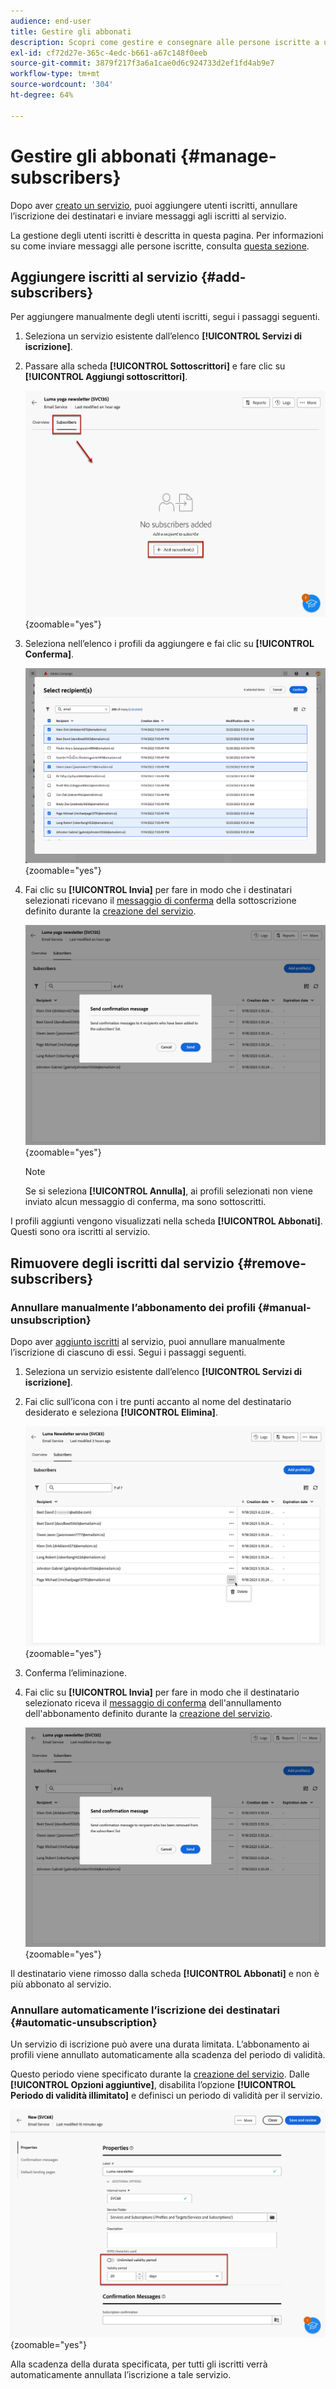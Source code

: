 ```yaml
---
audience: end-user
title: Gestire gli abbonati
description: Scopri come gestire e consegnare alle persone iscritte a un servizio in Adobe Campaign Web
exl-id: cf72d27e-365c-4edc-b661-a67c148f0eeb
source-git-commit: 3879f217f3a6a1cae0d6c924733d2ef1fd4ab9e7
workflow-type: tm+mt
source-wordcount: '304'
ht-degree: 64%

---
```


# Gestire gli abbonati {#manage-subscribers}

Dopo aver [creato un servizio](manage-services.md#create-service), puoi aggiungere utenti iscritti, annullare l’iscrizione dei destinatari e inviare messaggi agli iscritti al servizio.

La gestione degli utenti iscritti è descritta in questa pagina. Per informazioni su come inviare messaggi alle persone iscritte, consulta [questa sezione](../msg/send-to-subscribers.md).

## Aggiungere iscritti al servizio {#add-subscribers}

Per aggiungere manualmente degli utenti iscritti, segui i passaggi seguenti.

1. Seleziona un servizio esistente dall’elenco **[!UICONTROL Servizi di iscrizione]**.

1. Passare alla scheda **[!UICONTROL Sottoscrittori]** e fare clic su **[!UICONTROL Aggiungi sottoscrittori]**.

   ![](assets/service-subscribers-tab.png){zoomable="yes"}

1. Seleziona nell’elenco i profili da aggiungere e fai clic su **[!UICONTROL Conferma]**.

   ![](assets/service-subscribers-select-profiles.png){zoomable="yes"}

1. Fai clic su **[!UICONTROL Invia]**<!--if you click cancel, does it mean that no message is sent but recipients are still subscribed, or they are not subscribed? it's 2 different actions in the console)--> per fare in modo che i destinatari selezionati ricevano il [messaggio di conferma](manage-services.md#create-confirmation-message) della sottoscrizione definito durante la [creazione del servizio](manage-services.md#create-service).

   ![](assets/service-subscribers-confirmation-msg.png){zoomable="yes"}

   >[!NOTE]
   >
   >Se si seleziona **[!UICONTROL Annulla]**, ai profili selezionati non viene inviato alcun messaggio di conferma, ma sono sottoscritti.

I profili aggiunti vengono visualizzati nella scheda **[!UICONTROL Abbonati]**. Questi sono ora iscritti al servizio.

## Rimuovere degli iscritti dal servizio {#remove-subscribers}

### Annullare manualmente l’abbonamento dei profili {#manual-unsubscription}

Dopo aver [aggiunto iscritti](#add-subscribers) al servizio, puoi annullare manualmente l’iscrizione di ciascuno di essi. Segui i passaggi seguenti.

1. Seleziona un servizio esistente dall’elenco **[!UICONTROL Servizi di iscrizione]**.

1. Fai clic sull’icona con i tre punti accanto al nome del destinatario desiderato e seleziona **[!UICONTROL Elimina]**.

   ![](assets/service-subscribers-delete.png){zoomable="yes"}

1. Conferma l’eliminazione.

1. Fai clic su **[!UICONTROL Invia]** per fare in modo che il destinatario selezionato riceva il [messaggio di conferma](manage-services.md#create-confirmation-message) dell&#39;annullamento dell&#39;abbonamento definito durante la [creazione del servizio](manage-services.md#create-service).

   ![](assets/service-subscribers-delete-confirmation.png){zoomable="yes"}

Il destinatario viene rimosso dalla scheda **[!UICONTROL Abbonati]** e non è più abbonato al servizio.

### Annullare automaticamente l’iscrizione dei destinatari {#automatic-unsubscription}

Un servizio di iscrizione può avere una durata limitata. L’abbonamento ai profili viene annullato automaticamente alla scadenza del periodo di validità.

Questo periodo viene specificato durante la [creazione del servizio](manage-services.md#create-service). Dalle **[!UICONTROL Opzioni aggiuntive]**, disabilita l’opzione **[!UICONTROL Periodo di validità illimitato]** e definisci un periodo di validità per il servizio.

![](assets/service-create-validity-period.png){zoomable="yes"}

Alla scadenza della durata specificata, per tutti gli iscritti verrà automaticamente annullata l’iscrizione a tale servizio.
